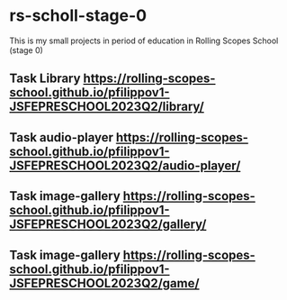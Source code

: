 # rs-scholl-stage-0
This is my small projects in period of education in Rolling Scopes School (stage 0)

## Task Library https://rolling-scopes-school.github.io/pfilippov1-JSFEPRESCHOOL2023Q2/library/
## Task audio-player https://rolling-scopes-school.github.io/pfilippov1-JSFEPRESCHOOL2023Q2/audio-player/
## Task image-gallery https://rolling-scopes-school.github.io/pfilippov1-JSFEPRESCHOOL2023Q2/gallery/
## Task image-gallery https://rolling-scopes-school.github.io/pfilippov1-JSFEPRESCHOOL2023Q2/game/
